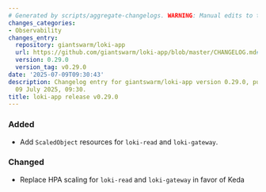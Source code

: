 ```yaml
---
# Generated by scripts/aggregate-changelogs. WARNING: Manual edits to this files will be overwritten.
changes_categories:
- Observability
changes_entry:
  repository: giantswarm/loki-app
  url: https://github.com/giantswarm/loki-app/blob/master/CHANGELOG.md#0290---2025-07-09
  version: 0.29.0
  version_tag: v0.29.0
date: '2025-07-09T09:30:43'
description: Changelog entry for giantswarm/loki-app version 0.29.0, published on
  09 July 2025, 09:30.
title: loki-app release v0.29.0
---
```


### Added
- Add `ScaledObject` resources for `loki-read` and `loki-gateway`.
### Changed
- Replace HPA scaling for `loki-read` and `loki-gateway` in favor of Keda
